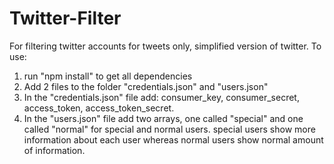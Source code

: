 # Twitter-Filter
For filtering twitter accounts for tweets only, simplified version of twitter.
To use: 
  1) run "npm install" to get all dependencies
  2) Add 2 files to the folder "credentials.json" and "users.json"
  3) In the "credentials.json" file add: consumer_key, consumer_secret, access_token, access_token_secret.
  4) In the "users.json" file add two arrays, one called "special" and one called "normal" for special and normal users. special users show more information about each     user whereas normal users show normal amount of information.
  

